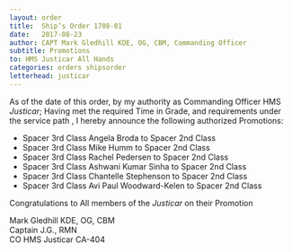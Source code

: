 ```yaml
---
layout: order
title:  Ship’s Order 1708-01
date:   2017-08-23
author: CAPT Mark Gledhill KDE, OG, CBM, Commanding Officer
subtitle: Promotions
to: HMS Justicar All Hands
categories: orders shipsorder
letterhead: justicar
---
```


As of the date of this order, by my authority as
Commanding Officer HMS *Justicar*;
Having met the required Time in Grade, and requirements
under the service path , I hereby
announce the following authorized Promotions:
 
* Spacer 3rd Class Angela Broda to Spacer 2nd Class
* Spacer 3rd Class Mike Humm to Spacer 2nd Class
* Spacer 3rd Class Rachel Pedersen to Spacer 2nd Class
* Spacer 3rd Class Ashwani Kumar Sinha to Spacer 2nd Class
* Spacer 3rd Class Chantelle Stephenson to Spacer 2nd Class
* Spacer 3rd Class Avi Paul Woodward-Kelen to Spacer 2nd Class

Congratulations to All members of the *Justicar* on their Promotion

Mark Gledhill KDE, OG, CBM  
Captain J.G., RMN  
CO HMS Justicar CA-404
